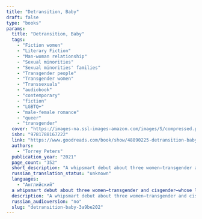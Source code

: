 ```yaml
---
title: "Detransition, Baby"
draft: false
type: "books"
params:
  title: "Detransition, Baby"
  tags:
    - "Fiction women"
    - "Literary Fiction"
    - "Man-woman relationship"
    - "Sexual minorities"
    - "Sexual minorities' families"
    - "Transgender people"
    - "Transgender women"
    - "Transsexuals"
    - "audiobook"
    - "contemporary"
    - "fiction"
    - "LGBTQ+"
    - "male-female romance"
    - "queer"
    - "transgender"
  cover: "https://images-na.ssl-images-amazon.com/images/S/compressed.photo.goodreads.com/books/1587480347i/48890225.jpg"
  isbn: "9781788167222"
  link: "https://www.goodreads.com/book/show/48890225-detransition-baby"
  authors:
    - "Torrey Peters"
  publication_year: "2021"
  page_count: "352"
  short_description: "A whipsmart debut about three women—transgender and cisgender—whose lives collide after an unexpected pregnancy forces them to confront their deepest desires around gender, motherhood, and..."
  russian_translation_status: "unknown"
  languages:
    - "Английский"
  a whipsmart debut about three women—transgender and cisgender—whose lives collide after an unexpected pregnancy forces them to confront their deepest desires around gender, motherhood, and sex.reese almost had it all: "a loving relationship with Amy, an apartment in New York City, a job she didn't hate. She had scraped together what previous generations of trans women could only dream of: a life of mundane, bourgeois comforts. The only thing missing was a child. But then her girlfriend, Amy, detransitioned and became Ames, and everything fell apart. Now Reese is caught in a self-destructive pattern: avoiding her loneliness by sleeping with married men.Ames isn't happy either. He thought detransitioning to live as a man would make life easier, but that decision cost him his relationship with Reese—and losing her meant losing his only family. Even though their romance is over, he longs to find a way back to her. When Ames's boss and lover, Katrina, reveals that she's pregnant with his baby—and that she's not sure whether she wants to keep it—Ames wonders if this is the chance he's been waiting for. Could the three of them form some kind of unconventional family—and raise the baby together?This provocative debut is about what happens at the emotional, messy, vulnerable corners of womanhood that platitudes and good intentions can't reach. Torrey Peters brilliantly and fearlessly navigates the most dangerous taboos around gender, sex, and relationships, gifting us a thrillingly original, witty, and deeply moving novel."
  description: "A whipsmart debut about three women—transgender and cisgender—whose lives collide after an unexpected pregnancy forces them to confront their deepest desires around gender, motherhood, and sex.Reese almost had it all: a loving relationship with Amy, an apartment in New York City, a job she didn't hate. She had scraped together what previous generations of trans women could only dream of: a life of mundane, bourgeois comforts. The only thing missing was a child. But then her girlfriend, Amy, detransitioned and became Ames, and everything fell apart. Now Reese is caught in a self-destructive pattern: avoiding her loneliness by sleeping with married men.Ames isn't happy either. He thought detransitioning to live as a man would make life easier, but that decision cost him his relationship with Reese—and losing her meant losing his only family. Even though their romance is over, he longs to find a way back to her. When Ames's boss and lover, Katrina, reveals that she's pregnant with his baby—and that she's not sure whether she wants to keep it—Ames wonders if this is the chance he's been waiting for. Could the three of them form some kind of unconventional family—and raise the baby together?This provocative debut is about what happens at the emotional, messy, vulnerable corners of womanhood that platitudes and good intentions can't reach. Torrey Peters brilliantly and fearlessly navigates the most dangerous taboos around gender, sex, and relationships, gifting us a thrillingly original, witty, and deeply moving novel."
  russian_audioversion: "no"
  slug: "detransition-baby-3a9be202"
---
```

